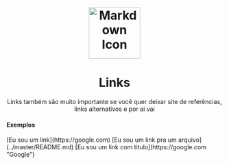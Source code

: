 <div align="center">
<h1>
  <img src="https://cdn0.iconfinder.com/data/icons/octicons/1024/markdown-512.png" alt="Markdown Icon" width="120px" height="120px">
</h1>

<h1> Links </h1>
<p> Links também são muito importante se você quer deixar site de referências, links alternativos e por ai vai </p>
</div>

<h4> Exemplos </h4>
[Eu sou um link](https://google.com)
[Eu sou um link pra um arquivo](../master/README.md)
[Eu sou um link com titulo](https://google.com "Google")
